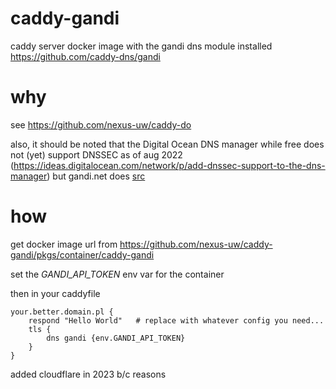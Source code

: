 # caddy-gandi
caddy server docker image with the gandi dns module installed https://github.com/caddy-dns/gandi

# why
see https://github.com/nexus-uw/caddy-do

also, it should be noted that the Digital Ocean DNS manager while free does not (yet) support DNSSEC as of aug 2022 (https://ideas.digitalocean.com/network/p/add-dnssec-support-to-the-dns-manager) but gandi.net does [src](https://docs.gandi.net/en/domain_names/advanced_users/dnssec.html#how-to-install-dnssec-on-your-domain-name-with-external-nameservers)


# how
get docker image url from https://github.com/nexus-uw/caddy-gandi/pkgs/container/caddy-gandi

set the *GANDI_API_TOKEN* env var for the container

then in your caddyfile
  
```
your.better.domain.pl {
	respond "Hello World"	# replace with whatever config you need...
	tls {
		dns gandi {env.GANDI_API_TOKEN}
	}
}
```

added cloudflare in 2023 b/c reasons
